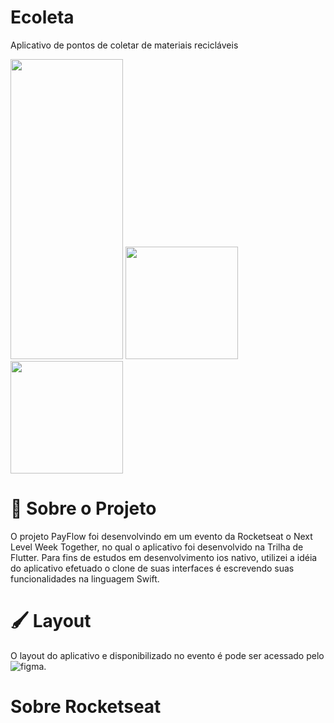 # Ecoleta
 Aplicativo de pontos de coletar de materiais recicláveis
 
 

 
 
 <div>
  <img height="480em"  width="180em" src="https://github.com/let-pedro/assets/blob/main/Ecoleta/launch.png"/>  
  <img height="180em" src="https://github.com/let-pedro/assets/blob/main/Ecoleta/initial.png"/>
  <img height="180em" src="https://github.com/let-pedro/assets/blob/main/Ecoleta/Details.png"/>
</div>
 
 


# 🔖 Sobre o Projeto


O projeto PayFlow foi desenvolvindo em um evento da Rocketseat o Next Level Week Together, no qual o aplicativo foi desenvolvido na Trilha de Flutter. Para fins de estudos em desenvolvimento ios nativo, utilizei a idéia do aplicativo efetuado o clone de suas interfaces é escrevendo suas funcionalidades na linguagem Swift.



 
# 🖌 Layout

O layout do aplicativo e disponibilizado no evento é pode ser acessado pelo ![figma](https://www.figma.com/file/kLK7FYnWKMoN68sQXcSniu/PayFlow?node-id=0%3A1). 


# Sobre Rocketseat
